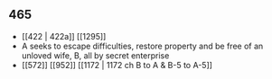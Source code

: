 ## 465
- [[422 | 422a]] [[1295]] 
- A seeks to escape difficulties, restore property and be free of an unloved wife, B, all by secret enterprise
- [[572]] [[952]] [[1172 | 1172 ch B to A &amp; B-5 to A-5]] 

